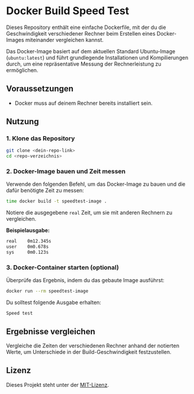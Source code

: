 # Docker Build Speed Test

Dieses Repository enthält eine einfache Dockerfile, mit der du die Geschwindigkeit verschiedener Rechner beim Erstellen eines Docker-Images miteinander vergleichen kannst.

Das Docker-Image basiert auf dem aktuellen Standard Ubuntu-Image (`ubuntu:latest`) und führt grundlegende Installationen und Kompilierungen durch, um eine repräsentative Messung der Rechnerleistung zu ermöglichen.

## Voraussetzungen

- Docker muss auf deinem Rechner bereits installiert sein.

## Nutzung

### 1. Klone das Repository

```bash
git clone <dein-repo-link>
cd <repo-verzeichnis>
```

### 2. Docker-Image bauen und Zeit messen

Verwende den folgenden Befehl, um das Docker-Image zu bauen und die dafür benötigte Zeit zu messen:

```bash
time docker build -t speedtest-image .
```

Notiere die ausgegebene `real` Zeit, um sie mit anderen Rechnern zu vergleichen.

**Beispielausgabe:**

```bash
real    0m12.345s
user    0m0.678s
sys     0m0.123s
```

### 3. Docker-Container starten (optional)

Überprüfe das Ergebnis, indem du das gebaute Image ausführst:

```bash
docker run --rm speedtest-image
```

Du solltest folgende Ausgabe erhalten:

```
Speed test
```

## Ergebnisse vergleichen

Vergleiche die Zeiten der verschiedenen Rechner anhand der notierten Werte, um Unterschiede in der Build-Geschwindigkeit festzustellen.

## Lizenz

Dieses Projekt steht unter der [MIT-Lizenz](LICENSE).

